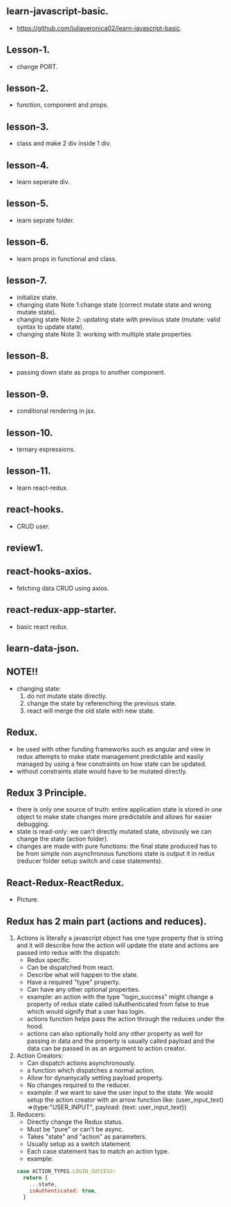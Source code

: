 ## learn-javascript-basic.
* https://github.com/juliaveronica02/learn-javascript-basic.

## Lesson-1.
* change PORT.

## lesson-2.
* function, component and props.

## lesson-3.
* class and make 2 div inside 1 div.

## lesson-4.
* learn seperate div.

## lesson-5.
* learn seprate folder.

## lesson-6.
* learn props in functional and class.

## lesson-7.
* initialize state.
* changing state Note 1:change state (correct mutate state and wrong mutate state).
* changing state Note 2: updating state with previous state (mutate: valid syntax to update state).
* changing state Note 3: working with multiple state properties.

## lesson-8.
* passing down state as props to another component.

## lesson-9.
* conditional rendering in jsx.

## lesson-10.
* ternary expressions.

## lesson-11.
* learn react-redux.

## react-hooks.
* CRUD user.

## review1.

## react-hooks-axios.
* fetching data CRUD using axios.

## react-redux-app-starter.
* basic react redux.

## learn-data-json.


## NOTE!!
* changing state:
  1. do not mutate state directly.
  2. change the state by referenching the previous state.
  3. react will merge the old state with new state.

## Redux.
* be used with other funding frameworks such as angular and view in redux attempts to make state management predictable and easily managed by using a few constraints on how state can be updated.
* without constraints state would have to be mutated directly.

## Redux 3 Principle.
* there is only one source of truth: entire application state is stored in one object to make state changes more predictable and allows for easier debugging.
* state is read-only: we can't directly mutated state, obviously we can change the state (action folder).
* changes are made with pure functions: the final state produced has to be from simple non asynchronous functions state is output it in redux (reducer folder setup switch and case statements).

## React-Redux-ReactRedux.
* Picture.

## Redux has 2 main part (actions and reduces).
1. Actions is literally a javascript object has one type property that is string and it will describe how the action will update the state and actions are passed into redux with the dispatch:
   * Redux specific.
   * Can be dispatched from react.
   * Describe what will happen to the state.
   * Have a required "type" property.
   * Can have any other optional properties.
   * example: an action with the type "login_success" might change a property of redux state called isAuthenticated from false to true which would signify that a user has login.
   * actions function helps pass the action through the reduces under the hood.
   * actions can also optionally hold any other property as well for passing in data and the property is usually called payload and the data can be passed in as an argument to action creator.
2. Action Creators:
   * Can dispatch actions asynchronously.
   * a function which dispatches a normal action.
   * Allow for dynamycally setting payload property.
   * No changes required to the reducer.
   * example: if we want to save the user input to the state. We would setup the action creator with an arrow function like: (user_input_text) =>(type:"USER_INPUT", payload: {text: user_input_text})
3. Reducers:
   * Directly change the Redux status.
   * Must be "pure" or can't be async.
   * Takes "state" and "action" as parameters.
   * Usually setup as a switch statement.
   * Each case statement has to match an action type.
   * example:
   ```javascript
   case ACTION_TYPES.LOGIN_SUCCESS:
     return {
       ...state,
       isAuthenticated: true,
     }
   ```


